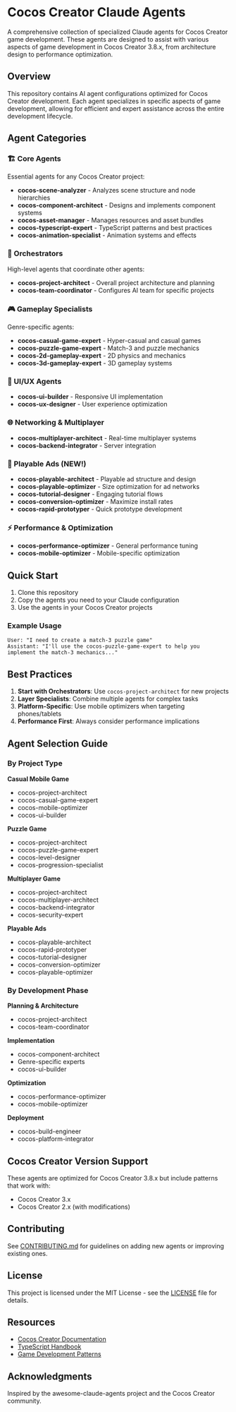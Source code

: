 # Cocos Creator Claude Agents

A comprehensive collection of specialized Claude agents for Cocos Creator game development. These agents are designed to assist with various aspects of game development in Cocos Creator 3.8.x, from architecture design to performance optimization.

## Overview

This repository contains AI agent configurations optimized for Cocos Creator development. Each agent specializes in specific aspects of game development, allowing for efficient and expert assistance across the entire development lifecycle.

## Agent Categories

### 🏗️ Core Agents
Essential agents for any Cocos Creator project:
- **cocos-scene-analyzer** - Analyzes scene structure and node hierarchies
- **cocos-component-architect** - Designs and implements component systems
- **cocos-asset-manager** - Manages resources and asset bundles
- **cocos-typescript-expert** - TypeScript patterns and best practices
- **cocos-animation-specialist** - Animation systems and effects

### 🎯 Orchestrators
High-level agents that coordinate other agents:
- **cocos-project-architect** - Overall project architecture and planning
- **cocos-team-coordinator** - Configures AI team for specific projects

### 🎮 Gameplay Specialists
Genre-specific agents:
- **cocos-casual-game-expert** - Hyper-casual and casual games
- **cocos-puzzle-game-expert** - Match-3 and puzzle mechanics
- **cocos-2d-gameplay-expert** - 2D physics and mechanics
- **cocos-3d-gameplay-expert** - 3D gameplay systems

### 🎨 UI/UX Agents
- **cocos-ui-builder** - Responsive UI implementation
- **cocos-ux-designer** - User experience optimization

### 🌐 Networking & Multiplayer
- **cocos-multiplayer-architect** - Real-time multiplayer systems
- **cocos-backend-integrator** - Server integration

### 📱 Playable Ads (NEW!)
- **cocos-playable-architect** - Playable ad structure and design
- **cocos-playable-optimizer** - Size optimization for ad networks
- **cocos-tutorial-designer** - Engaging tutorial flows
- **cocos-conversion-optimizer** - Maximize install rates
- **cocos-rapid-prototyper** - Quick prototype development

### ⚡ Performance & Optimization
- **cocos-performance-optimizer** - General performance tuning
- **cocos-mobile-optimizer** - Mobile-specific optimization

## Quick Start

1. Clone this repository
2. Copy the agents you need to your Claude configuration
3. Use the agents in your Cocos Creator projects

### Example Usage

```
User: "I need to create a match-3 puzzle game"
Assistant: "I'll use the cocos-puzzle-game-expert to help you implement the match-3 mechanics..."
```

## Best Practices

1. **Start with Orchestrators**: Use `cocos-project-architect` for new projects
2. **Layer Specialists**: Combine multiple agents for complex tasks
3. **Platform-Specific**: Use mobile optimizers when targeting phones/tablets
4. **Performance First**: Always consider performance implications

## Agent Selection Guide

### By Project Type

**Casual Mobile Game**
- cocos-project-architect
- cocos-casual-game-expert
- cocos-mobile-optimizer
- cocos-ui-builder

**Puzzle Game**
- cocos-project-architect
- cocos-puzzle-game-expert
- cocos-level-designer
- cocos-progression-specialist

**Multiplayer Game**
- cocos-project-architect
- cocos-multiplayer-architect
- cocos-backend-integrator
- cocos-security-expert

**Playable Ads**
- cocos-playable-architect
- cocos-rapid-prototyper
- cocos-tutorial-designer
- cocos-conversion-optimizer
- cocos-playable-optimizer

### By Development Phase

**Planning & Architecture**
- cocos-project-architect
- cocos-team-coordinator

**Implementation**
- cocos-component-architect
- Genre-specific experts
- cocos-ui-builder

**Optimization**
- cocos-performance-optimizer
- cocos-mobile-optimizer

**Deployment**
- cocos-build-engineer
- cocos-platform-integrator

## Cocos Creator Version Support

These agents are optimized for Cocos Creator 3.8.x but include patterns that work with:
- Cocos Creator 3.x
- Cocos Creator 2.x (with modifications)

## Contributing

See [CONTRIBUTING.md](CONTRIBUTING.md) for guidelines on adding new agents or improving existing ones.

## License

This project is licensed under the MIT License - see the [LICENSE](LICENSE) file for details.

## Resources

- [Cocos Creator Documentation](https://docs.cocos.com/creator/manual/en/)
- [TypeScript Handbook](https://www.typescriptlang.org/docs/)
- [Game Development Patterns](https://gameprogrammingpatterns.com/)

## Acknowledgments

Inspired by the awesome-claude-agents project and the Cocos Creator community.